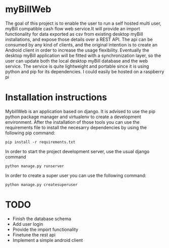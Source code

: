 # myBillWeb
The goal of this project is to enable the user to run a self hosted multi user, myBill compatible cash flow web service.It will provide an import functionality for data exported as csv from existing desktop myBill installations, and expose those details over a REST API. The api can be consumed by any kind of clients, and the original intention is to create an Android client in order to increase the usage flexibility. Eventually the desktop myBill application will be fitted with a synchronization layer, so the user can update both the local desktop myBill database and the web service.
The service is quite lightweight and portable since it is using python and pip for its dependencies. I could easily be hosted on a raspberry pi

# Installation instructions
 MybillWeb is an application based on django. It is advised to use the pip python package manager and virtualenv to create a development environment. After the installation of those tools you can use the requirements file to install the necesarry dependencies by using the following pip command:

    pip install -r requirements.txt

 In order to start the project development server, use the usual django command

    python manage.py runserver

 In order to create a super user you can use the following command:

    python manage.py createsuperuser


# TODO
* Finish the database schema
* Add user login
* Provide the import functionality
* Finetune the rest api
* Implement a simple android client

